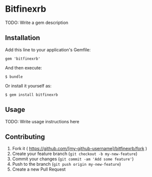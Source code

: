 # Bitfinexrb

TODO: Write a gem description

## Installation

Add this line to your application's Gemfile:

    gem 'bitfinexrb'

And then execute:

    $ bundle

Or install it yourself as:

    $ gem install bitfinexrb

## Usage

TODO: Write usage instructions here

## Contributing

1. Fork it ( https://github.com/[my-github-username]/bitfinexrb/fork )
2. Create your feature branch (`git checkout -b my-new-feature`)
3. Commit your changes (`git commit -am 'Add some feature'`)
4. Push to the branch (`git push origin my-new-feature`)
5. Create a new Pull Request
